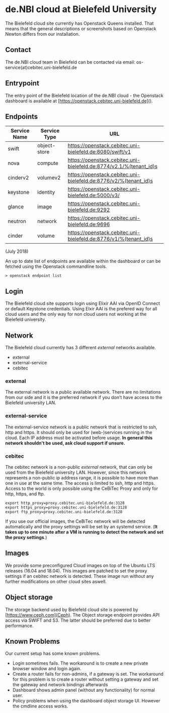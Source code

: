 # de.NBI cloud at Bielefeld University

The Bielefeld cloud site currently has Openstack Queens installed. That means that the general descriptions or screenshots based on Openstack Newton differs from our installation. 

## Contact
The de.NBI cloud team in Bielefeld can be contacted via email: os-service(at)cebitec.uni-bielefeld.de


## Entrypoint
The entry point of the Bielefeld location of the de.NBI cloud  - the Openstack dashboard is available at [https://openstack.cebitec.uni-bielefeld.de]().

## Endpoints


| Service Name | Service Type |  URL |    
|--------------|--------------|------|                                                
| swift        | object-store | https://openstack.cebitec.uni-bielefeld.de:8080/swift/v1 |
| nova         | compute      | https://openstack.cebitec.uni-bielefeld.de:8774/v2.1/%(tenant_id)s |
| cinderv2     | volumev2     | https://openstack.cebitec.uni-bielefeld.de:8776/v2/%(tenant_id)s   |
| keystone     | identity     | https://openstack.cebitec.uni-bielefeld.de:5000/v3/            |
| glance       | image        | https://openstack.cebitec.uni-bielefeld.de:9292                    |
| neutron      | network      | https://openstack.cebitec.uni-bielefeld.de:9696                    |
| cinder       | volume       | https://openstack.cebitec.uni-bielefeld.de:8776/v1/%(tenant_id)s   |


(July 2018)

An up to date list of endpoints are available within the dashboard or can be fetched using the Openstack commandline tools.

```
> openstack endpoint list
```

## Login
The Bielefeld cloud site supports login using Elixir AAI via OpenID Connect or default Keystone credentials. Using Elxir AAI is the prefered way for all cloud users and the only way for non cloud users not working at the Bielefeld university. 


## Network

The Bielefeld cloud currently has 3 different _external_ networks available.

- external
- external-service
- cebitec

### external

The external network is a public available network. There are no limitations from our side and it is the preferred network if you don't have access to the Bielefeld university LAN. 

### external-service

The external-service network is a public network that is restricted to ssh, http and https. It should only be used for (web-)services running in the cloud. Each IP address must be activated before usage. **In general this network shouldn't be used, ask cloud support if unsure.**

### cebitec

The cebitec network is a non-public _external_ network, that can only be used from the Bielefeld university LAN. However, since this network represents a non-public ip address range, it is possible to have more than one in use at the same time. The access is limited to ssh, http and https. Access to the world is only possible using the CeBiTec Proxy and only for http, https, and ftp.

```
export http_proxy=proxy.cebitec.uni-bielefeld.de:3128
export https_proxy=proxy.cebitec.uni-bielefeld.de:3128
export ftp_proxy=proxy.cebitec.uni-bielefeld.de:3128
```

If you use our official images, the CeBiTec network will be detected automatically and the proxy settings will be set by an systemd service.
(**It  takes up to one minute after a VM is running to detect the network and set the proxy settings**.)

## Images
We provide some preconfigured Cloud images on top of the Ubuntu LTS releases (16.04 and 18.04). This images are patched to set the proxy settings if an  cebitec network is detected. These image run without any further modifications on other cloud sites aswell.

## Object storage
The storage backend used by Bielefeld cloud site is powered by [https://www.ceph.com](Ceph). The Object storage endpoint provides API access via SWIFT and S3. The latter should be preferred due to better performance.

## Known Problems

Our current setup has some known problems.

- Login sometimes fails. The workaround is to create a new private browser window and login again.
- Create a router fails for non-admins, if a gateway is set. The workaround for this problem is to create a router without setting a gateway and  set the gateway and network bindings afterwards
- Dashboard shows admin panel (without any functionality) for normal user.
- Policy problems when using the dashboard object storage UI. However the cmdline access works.
